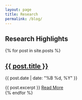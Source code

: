 ```yaml
---
layout: page
title: Research
permalink: /blog/
---
```


<h2>Research Highlights</h2>

<div id="research-carousel"></div>

<div class="blog-posts">
  {% for post in site.posts %}
    <article class="post-preview">
      <h2><a href="{{ post.url | relative_url }}">{{ post.title }}</a></h2>
      <p class="post-meta">{{ post.date | date: "%B %d, %Y" }}</p>
      {{ post.excerpt }}
      <a href="{{ post.url | relative_url }}" class="read-more">Read More</a>
    </article>
  {% endfor %}
</div>

<script type="text/javascript">
  document.addEventListener('DOMContentLoaded', function() {
    const container = document.getElementById('research-carousel');
    if (container) {
      const root = ReactDOM.createRoot(container);
      root.render(React.createElement(ResearchCarousel));
    }
  });
</script>